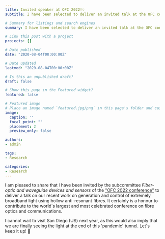 ```yaml
---
title: Invited speaker at OFC 2022!💡
subtitle: I have been selected to deliver an invited talk at the OFC conference of the *OSA*

# Summary for listings and search engines
summary: I have been selected to deliver an invited talk at the OFC conference of the *OSA*

# Link this post with a project
projects: []

# Date published
date: "2020-08-04T00:00:00Z"

# Date updated
lastmod: "2020-08-04T00:00:00Z"

# Is this an unpublished draft?
draft: false

# Show this page in the Featured widget?
featured: false

# Featured image
# Place an image named `featured.jpg/png` in this page's folder and customize its options here.
image:
  caption: ''
  focal_point: ""
  placement: 2
  preview_only: false

authors:
- admin

tags:
- Research

categories:
- Research
---
```


I am pleased to share that I have been invited by the subcommittee *Fiber-optic and waveguide devices and sensors* of the ["OFC 2022 conference"](https://www.ofcconference.org/en-us/home/) to deliver a talk on our recent work on generation and control of extremely broadband light using hollow anti-resonant fibres. It certainly is a honour to contribute to the world´s largest and most celebrated conference on fibre optics and communications.

I cannot wait to visit San Diego (US) next year, as this would also imply that we are finally seeing the light at the end of this 'pandemic' tunnel. Let´s keep it up! 🙌